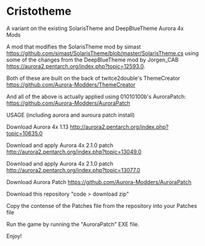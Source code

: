 # Cristotheme
A variant on the existing SolarisTheme and DeepBlueTheme Aurora 4x Mods

A mod that modifies the SolarisTheme mod by simast https://github.com/simast/SolarisTheme/blob/master/SolarisTheme.cs using some of the changes from the DeepBlueTheme mod by Jorgen_CAB https://aurora2.pentarch.org/index.php?topic=12593.0.

Both of these are built on the back of twitce2double's ThemeCreator https://github.com/Aurora-Modders/ThemeCreator

And all of the above is actually applied using 01010100b's AuroraPatch: https://github.com/Aurora-Modders/AuroraPatch






USAGE (including aurora and auroura patch install) 

Download Aurora 4x 1.13 http://aurora2.pentarch.org/index.php?topic=10635.0

Download and apply Aurora 4x 2.1.0 patch http://aurora2.pentarch.org/index.php?topic=13049.0

Download and apply Aurora 4x 2.1.0 patch http://aurora2.pentarch.org/index.php?topic=13077.0

Download Aurora Patch https://github.com/Aurora-Modders/AuroraPatch

Download this repository "code > download zip" 

Copy the contense of the Patches file from the repository into your Patches file

Run the game by running the "AuroraPatch" EXE file.

Enjoy! 
